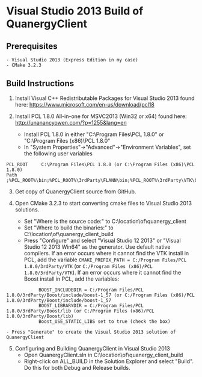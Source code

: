 # Visual Studio 2013 Build of QuanergyClient

## Prerequisites
    - Visual Studio 2013 (Express Edition in my case)
    - CMake 3.2.3

## Build Instructions
1. Install Visual C++ Redistributable Packages for Visual Studio 2013 found here: https://www.microsoft.com/en-us/download/pcl18

2. Install PCL 1.8.0 All-in-one for MSVC2013 (Win32 or x64) found here: http://unanancyowen.com/?p=1255&lang=en
    - Install PCL 1.8.0 in either "C:\Program Files\PCL 1.8.0" or "C:\Program Files (x86)\PCL 1.8.0"
    - In "System Properties"->"Advanced"->"Environment Variables", set the following user variables
```
PCL_ROOT     C:\Program Files\PCL 1.8.0 (or C:\Program Files (x86)\PCL 1.8.0)
Path         ;%PCL_ROOT%\bin;%PCL_ROOT%\3rdParty\FLANN\bin;%PCL_ROOT%\3rdParty\VTK\bin
```

3. Get copy of QuanergyClient source from GitHub.

4. Open CMake 3.2.3 to start converting cmake files to Visual Studio 2013 solutions.
    - Set "Where is the source code:" to C:\location\of\quanergy_client
    - Set "Where to build the binaries:" to C:\location\of\quanergy_client_build
    - Press "Configure" and select "Visual Studio 12 2013" or "Visual Studio 12 2013 Win64" as the generator.  Use default native compilers.
        If an error occurs where it cannot find the VTK install in PCL, add the variable `CMAKE_PREFIX_PATH = C:/Program Files/PCL 1.8.0/3rdParty/VTK` (or `C:/Program Files (x86)/PCL 1.8.0/3rdParty/VTK`). If an error occurs where it cannot find the Boost install in PCL, add the variables:
```
            BOOST_INCLUDEDIR = C:/Program Files/PCL 1.8.0/3rdParty/Boost/include/boost-1_57 (or C:/Program Files (x86)/PCL 1.8.0/3rdParty/Boost/include/boost-1_57
            BOOST_LIBRARYDIR = C:/Program Files/PCL 1.8.0/3rdParty/Boost/lib (or C:/Program Files (x86)/PCL 1.8.0/3rdParty/Boost/lib)
            Boost_USE_STATIC_LIBS set to true (check the box)
```
    - Press "Generate" to create the Visual Studio 2013 solution of QuanergyClient

5. Configuring and Building QuanergyClient in Visual Studio 2013
    - Open QuanergyClient.sln in C:\location\of\quanergy_client_build
    - Right-click on ALL_BUILD in the Solution Explorer and select "Build".  Do this for both Debug and Release builds.
